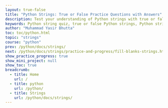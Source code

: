 ```yaml
---
layout: true-false
title: "Python Strings: True or False Practice Questions with Answers"
description: Test your understanding of Python strings with true or false questions. Strengthen your concepts on string methods, formatting, and operations through quick evaluations and instant answers.
keywords: Python string quiz, true or false Python strings, Python string practice questions, string methods Python, Python string exercises, Python string MCQs, test Python string knowledge, Python strings true false quiz
author: "Muhammad Yasir Bhutta"
toc: toc/python.html
topic: "strings"
course: "python"
prev: /python/docs/strings/
next: /python/docs/strings/practice-and-progress/fill-blanks-strings.html
show_practice_progress: true
show_mini_project: null
show_toc: true
breadcrumb:
  - title: Home
    url: /
  - title: python
    url: /python/
  - title: Strings
    url: /python/docs/strings/
---
```


